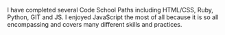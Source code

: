  I have completed several Code School Paths including HTML/CSS, Ruby, Python, GIT and JS. I enjoyed JavaScript the most of all because it is so all encompassing and covers many different skills and practices.

